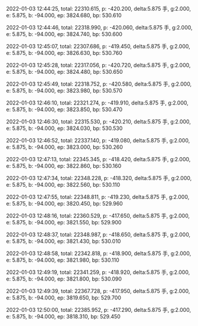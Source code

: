 2022-01-03 12:44:25, total: 22310.615, p: -420.200, delta:5.875 手, g:2.000, e: 5.875, b: -94.000, ep: 3824.680, bp: 530.610

2022-01-03 12:44:46, total: 22318.990, p: -420.060, delta:5.875 手, g:2.000, e: 5.875, b: -94.000, ep: 3824.740, bp: 530.600

2022-01-03 12:45:07, total: 22307.686, p: -419.450, delta:5.875 手, g:2.000, e: 5.875, b: -94.000, ep: 3826.630, bp: 530.760

2022-01-03 12:45:28, total: 22317.056, p: -420.720, delta:5.875 手, g:2.000, e: 5.875, b: -94.000, ep: 3824.480, bp: 530.650

2022-01-03 12:45:49, total: 22318.752, p: -420.580, delta:5.875 手, g:2.000, e: 5.875, b: -94.000, ep: 3823.980, bp: 530.570

2022-01-03 12:46:10, total: 22321.274, p: -419.910, delta:5.875 手, g:2.000, e: 5.875, b: -94.000, ep: 3823.850, bp: 530.470

2022-01-03 12:46:30, total: 22315.530, p: -420.210, delta:5.875 手, g:2.000, e: 5.875, b: -94.000, ep: 3824.030, bp: 530.530

2022-01-03 12:46:52, total: 22337.140, p: -419.080, delta:5.875 手, g:2.000, e: 5.875, b: -94.000, ep: 3823.000, bp: 530.260

2022-01-03 12:47:13, total: 22345.345, p: -418.420, delta:5.875 手, g:2.000, e: 5.875, b: -94.000, ep: 3822.860, bp: 530.160

2022-01-03 12:47:34, total: 22348.228, p: -418.320, delta:5.875 手, g:2.000, e: 5.875, b: -94.000, ep: 3822.560, bp: 530.110

2022-01-03 12:47:55, total: 22348.811, p: -419.230, delta:5.875 手, g:2.000, e: 5.875, b: -94.000, ep: 3820.450, bp: 529.960

2022-01-03 12:48:16, total: 22360.529, p: -417.650, delta:5.875 手, g:2.000, e: 5.875, b: -94.000, ep: 3821.550, bp: 529.900

2022-01-03 12:48:37, total: 22348.987, p: -418.650, delta:5.875 手, g:2.000, e: 5.875, b: -94.000, ep: 3821.430, bp: 530.010

2022-01-03 12:48:58, total: 22342.818, p: -418.900, delta:5.875 手, g:2.000, e: 5.875, b: -94.000, ep: 3821.980, bp: 530.110

2022-01-03 12:49:19, total: 22341.259, p: -418.920, delta:5.875 手, g:2.000, e: 5.875, b: -94.000, ep: 3821.800, bp: 530.090

2022-01-03 12:49:39, total: 22367.728, p: -417.950, delta:5.875 手, g:2.000, e: 5.875, b: -94.000, ep: 3819.650, bp: 529.700

2022-01-03 12:50:00, total: 22385.952, p: -417.290, delta:5.875 手, g:2.000, e: 5.875, b: -94.000, ep: 3818.310, bp: 529.450